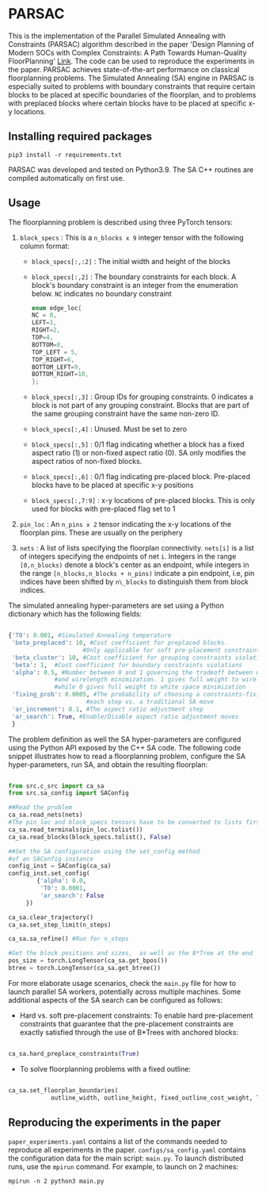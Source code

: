 # PARSAC

This is the implementation of the Parallel Simulated Annealing with Constraints (PARSAC) algorithm described in the paper 'Design Planning of Modern SOCs with Complex Constraints: A Path Towards Human-Quality FloorPlanning' [Link](https://arxiv.org/abs/2405.05495). The code can be used to reproduce the experiments in the paper. PARSAC achieves state-of-the-art performance on classical floorplanning problems. The Simulated Annealing (SA) engine in PARSAC is especially suited to problems with boundary constraints that require certain blocks to be placed at specific boundaries of the floorplan, and to problems with preplaced blocks where certain blocks have to be placed at specific x-y locations.

## Installing required packages
```shell
pip3 install -r requirements.txt
```
PARSAC was developed and tested on Python3.9. The SA C++ routines are compiled automatically on first use.   

## Usage

The floorplanning problem is described using three PyTorch tensors:

1. `block_specs` : This is a `n_blocks x 9` integer tensor with the following column format:
   -  `block_specs[:,:2]` : The initial width and height of the blocks
   -  `block_specs[:,2]` : The boundary constraints for each block. A block's boundary constraint is an integer from the enumeration below. `NC` indicates no boundary constraint

        ````cpp
        enum edge_loc{
        NC = 0,
        LEFT=1,
        RIGHT=2,
        TOP=4,
        BOTTOM=8,
        TOP_LEFT = 5,
        TOP_RIGHT=6,
        BOTTOM_LEFT=9,
        BOTTOM_RIGHT=10,
        };
        ````

   - `block_specs[:,3]` : Group IDs for grouping constraints. 0 indicates a block is not part of any grouping constraint. Blocks that are part of the same grouping constraint have the same non-zero ID.
   - `block_specs[:,4]` : Unused. Must be set to zero
   - `block_specs[:,5]` : 0/1 flag indicating whether a block has a fixed aspect ratio (1) or non-fixed aspect ratio (0). SA only modifies the aspect ratios of non-fixed blocks.
   - `block_specs[:,6]` : 0/1 flag indicating pre-placed block. Pre-placed blocks have to be placed at specific x-y positions
   - `block_specs[:,7:9]` : x-y locations of pre-placed blocks. This is only used for blocks with pre-placed flag set to 1

1.  `pin_loc` : An `n_pins x 2` tensor indicating the x-y locations of the floorplan pins. These are usually on the periphery
1. `nets` : A list of lists specifying the floorplan connectivity. `nets[i]` is a list of integers specifying the endpoints of net `i`. Integers in the range `[0,n_blocks)` denote a block's center as an endpoint, while integers in the range `[n_blocks,n_blocks + n_pins)` indicate a pin endpoint, i.e, pin indices have been shifted by `n\_blocks` to distinguish them from block indices.

The simulated annealing hyper-parameters are set using a Python dictionary which has the following fields:

```python

{'T0': 0.001, #Simulated Annealing temperature
 'beta_preplaced': 10, #Cost coefficient for preplaced blocks.
                     #Only applicable for soft pre-placement constraints
 'beta_cluster': 10, #Cost coefficient for grouping constraints violations
 'beta': 1,  #Cost coefficient for boundary constraints violations
 'alpha': 0.5, #Number between 0 and 1 governing the tradeoff between white space
             #and wirelength minimization. 1 gives full weight to wirelength minimization
             #while 0 gives full weight to white space minimization 
 'fixing_prob': 0.0005, #The probability of choosing a constraints-fixing move at
                      #each step vs. a traditional SA move
 'ar_increment': 0.1, #The aspect ratio adjustment step
 'ar_search': True, #Enable/Disable aspect ratio adjustment moves 
 }

```

The problem definition as well the SA hyper-parameters are configured using the Python API exposed by the C++ SA code. The following code snippet illustrates how to read a floorplanning problem, configure the SA hyper-parameters, run SA, and obtain the resulting floorplan:

```python

from src.c_src import ca_sa
from src.sa_config import SAConfig

##Read the problem 
ca_sa.read_nets(nets)
#The pin_loc and block_specs tensors have to be converted to lists first
ca_sa.read_terminals(pin_loc.tolist())
ca_sa.read_blocks(block_specs.tolist(), False)

##Set the SA configuration using the set_config method
#of an SAConfig instance
config_inst = SAConfig(ca_sa)
config_inst.set_config(
        {'alpha': 0.0,
         'T0': 0.0001,
         'ar_search': False
	 })

ca_sa.clear_trajectory()
ca_sa.set_step_limit(n_steps)

ca_sa.sa_refine() #Run for n_steps

#Get the block positions and sizes,  as well as the B*Tree at the end
pos_size = torch.LongTensor(ca_sa.get_bpos())
btree = torch.LongTensor(ca_sa.get_btree())

```
For more elaborate usage scenarios, check the `main.py` file for how to launch parallel SA workers, potentially across multiple machines. Some additional aspects of the SA search can be configured as follows: 

- Hard vs. soft pre-placement constraints: To enable hard pre-placement constraints that guarantee that the pre-placement constraints are exactly satisfied through the use of B*Trees with anchored blocks:
```python

ca_sa.hard_preplace_constraints(True)

```
- To solve floorplanning problems with a fixed outline:

```python

ca_sa.set_floorplan_boundaries(
            outline_width, outline_height, fixed_outline_cost_weight, True)

```

## Reproducing the experiments in the paper

`paper_experiments.yaml` contains a list of the commands needed to reproduce all experiments in the paper. `configs/sa_config.yaml` contains the configuration data for the main script: `main.py`. To launch distributed runs, use the `mpirun` command. For example, to launch on 2 machines:
```shell
mpirun -n 2 python3 main.py
```

